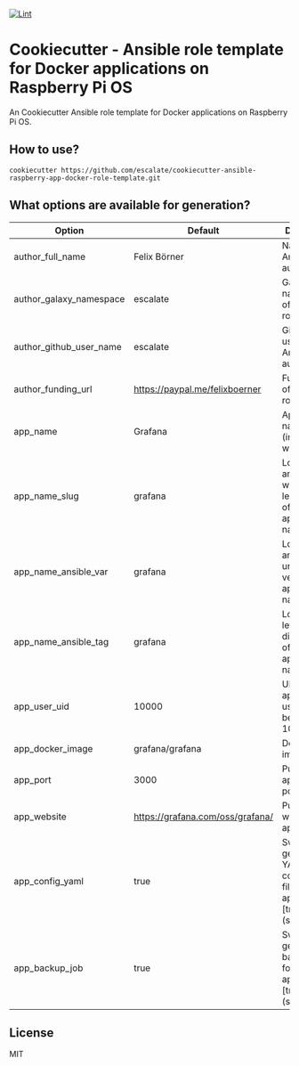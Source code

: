 [![Lint](https://github.com/escalate/cookiecutter-ansible-raspberry-app-docker-role-template/actions/workflows/lint.yml/badge.svg?branch=master&event=push)](https://github.com/escalate/cookiecutter-ansible-raspberry-app-docker-role-template/actions/workflows/lint.yml)

# Cookiecutter - Ansible role template for Docker applications on Raspberry Pi OS

An Cookiecutter Ansible role template for Docker applications on Raspberry Pi OS.

## How to use?

```
cookiecutter https://github.com/escalate/cookiecutter-ansible-raspberry-app-docker-role-template.git
```

## What options are available for generation?

| Option                  | Default                          | Description |
| ----------------------- | -------------------------------- | ----------- |
| author_full_name        | Felix Börner                     | Name of Ansible role author |
| author_galaxy_namespace | escalate                         | Galaxy namespace of Ansible role author |
| author_github_user_name | escalate                         | Github username of Ansible role author |
| author_funding_url      | https://paypal.me/felixboerner   | Funding URL of Ansible role author |
| app_name                | Grafana                          | Application name (including whitespaces) |
| app_name_slug           | grafana                          | Lowercase and whitespace-less version of application name |
| app_name_ansible_var    | grafana                          | Lowercase and underscore version of application name |
| app_name_ansible_tag    | grafana                          | Lowercase, letter and digits version of application name |
| app_user_uid            | 10000                            | UID of application user (must be above 10000) |
| app_docker_image        | grafana/grafana                  | Docker Hub image name |
| app_port                | 3000                             | Published application port |
| app_website             | https://grafana.com/oss/grafana/ | Public website of application |
| app_config_yaml         | true                             | Switch to generate YAML configuration file for application [true, false] (str) |
| app_backup_job          | true                             | Switch to generate backup job for application [true, false] (str) |

## License

MIT
